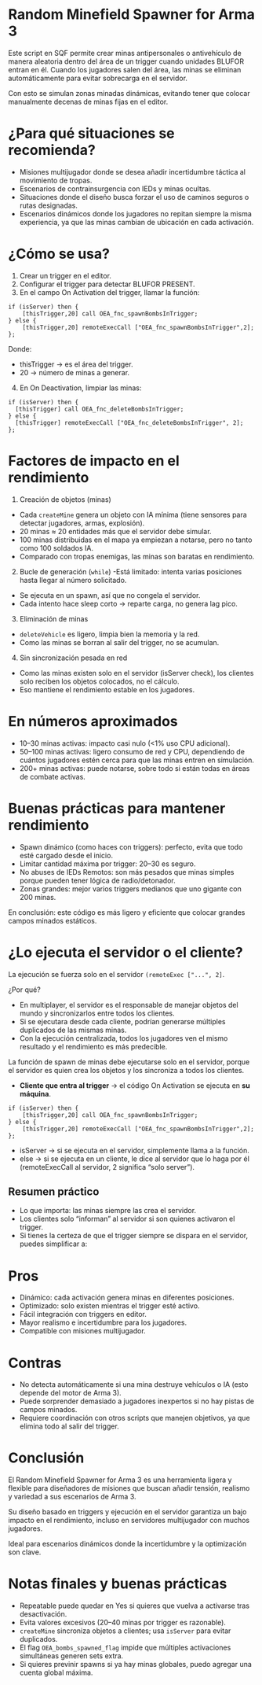 # Random Minefield Spawner for Arma 3
Este script en SQF permite crear minas antipersonales o antivehículo de manera aleatoria dentro del área de un trigger cuando unidades BLUFOR entran en él.
Cuando los jugadores salen del área, las minas se eliminan automáticamente para evitar sobrecarga en el servidor.

Con esto se simulan zonas minadas dinámicas, evitando tener que colocar manualmente decenas de minas fijas en el editor.

# ¿Para qué situaciones se recomienda?
- Misiones multijugador donde se desea añadir incertidumbre táctica al movimiento de tropas.
- Escenarios de contrainsurgencia con IEDs y minas ocultas.
- Situaciones donde el diseño busca forzar el uso de caminos seguros o rutas designadas.
- Escenarios dinámicos donde los jugadores no repitan siempre la misma experiencia, ya que las minas cambian de ubicación en cada activación.

# ¿Cómo se usa?
1. Crear un trigger en el editor.
2. Configurar el trigger para detectar BLUFOR PRESENT.
3. En el campo On Activation del trigger, llamar la función:
```
if (isServer) then {
    [thisTrigger,20] call OEA_fnc_spawnBombsInTrigger;
} else {
    [thisTrigger,20] remoteExecCall ["OEA_fnc_spawnBombsInTrigger",2];
};
```
Donde:
- thisTrigger → es el área del trigger.
- 20 → número de minas a generar.
4. En On Deactivation, limpiar las minas:
```
if (isServer) then {
  [thisTrigger] call OEA_fnc_deleteBombsInTrigger;
} else {
  [thisTrigger] remoteExecCall ["OEA_fnc_deleteBombsInTrigger", 2];
};
```

# Factores de impacto en el rendimiento
1. Creación de objetos (minas)
- Cada `createMine` genera un objeto con IA mínima (tiene sensores para detectar jugadores, armas, explosión).
- 20 minas ≈ 20 entidades más que el servidor debe simular.
- 100 minas distribuidas en el mapa ya empiezan a notarse, pero no tanto como 100 soldados IA.
- Comparado con tropas enemigas, las minas son baratas en rendimiento.
2. Bucle de generación (`while`)
-Está limitado: intenta varias posiciones hasta llegar al número solicitado.
- Se ejecuta en un spawn, así que no congela el servidor.
- Cada intento hace sleep corto → reparte carga, no genera lag pico.
3. Eliminación de minas
- `deleteVehicle` es ligero, limpia bien la memoria y la red.
- Como las minas se borran al salir del trigger, no se acumulan.
4. Sin sincronización pesada en red
- Como las minas existen solo en el servidor (isServer check), los clientes solo reciben los objetos colocados, no el cálculo.
- Eso mantiene el rendimiento estable en los jugadores.

# En números aproximados
- 10–30 minas activas: impacto casi nulo (<1% uso CPU adicional).
- 50–100 minas activas: ligero consumo de red y CPU, dependiendo de cuántos jugadores estén cerca para que las minas entren en simulación.
- 200+ minas activas: puede notarse, sobre todo si están todas en áreas de combate activas.

# Buenas prácticas para mantener rendimiento
- Spawn dinámico (como haces con triggers): perfecto, evita que todo esté cargado desde el inicio.
- Limitar cantidad máxima por trigger: 20–30 es seguro.
- No abuses de IEDs Remotos: son más pesados que minas simples porque pueden tener lógica de radio/detonador.
- Zonas grandes: mejor varios triggers medianos que uno gigante con 200 minas.

En conclusión: este código es más ligero y eficiente que colocar grandes campos minados estáticos.

# ¿Lo ejecuta el servidor o el cliente?
La ejecución se fuerza solo en el servidor `(remoteExec ["...", 2]`.

¿Por qué?
- En multiplayer, el servidor es el responsable de manejar objetos del mundo y sincronizarlos entre todos los clientes.
- Si se ejecutara desde cada cliente, podrían generarse múltiples duplicados de las mismas minas.
- Con la ejecución centralizada, todos los jugadores ven el mismo resultado y el rendimiento es más predecible.

La función de spawn de minas debe ejecutarse solo en el servidor, porque el servidor es quien crea los objetos y los sincroniza a todos los clientes.

- **Cliente que entra al trigger** → el código On Activation se ejecuta en **su máquina**.

```
if (isServer) then {
    [thisTrigger,20] call OEA_fnc_spawnBombsInTrigger;
} else {
    [thisTrigger,20] remoteExecCall ["OEA_fnc_spawnBombsInTrigger",2];
};
```

- isServer → si se ejecuta en el servidor, simplemente llama a la función.
- else → si se ejecuta en un cliente, le dice al servidor que lo haga por él (remoteExecCall al servidor, 2 significa “solo server”).

## Resumen práctico
- Lo que importa: las minas siempre las crea el servidor.
- Los clientes solo “informan” al servidor si son quienes activaron el trigger.
- Si tienes la certeza de que el trigger siempre se dispara en el servidor, puedes simplificar a:

# Pros
- Dinámico: cada activación genera minas en diferentes posiciones.
- Optimizado: solo existen mientras el trigger esté activo.
- Fácil integración con triggers en editor.
- Mayor realismo e incertidumbre para los jugadores.
- Compatible con misiones multijugador.

# Contras
- No detecta automáticamente si una mina destruye vehículos o IA (esto depende del motor de Arma 3).
- Puede sorprender demasiado a jugadores inexpertos si no hay pistas de campos minados.
- Requiere coordinación con otros scripts que manejen objetivos, ya que elimina todo al salir del trigger.

# Conclusión
El Random Minefield Spawner for Arma 3 es una herramienta ligera y flexible para diseñadores de misiones que buscan añadir tensión, realismo y variedad a sus escenarios de Arma 3.

Su diseño basado en triggers y ejecución en el servidor garantiza un bajo impacto en el rendimiento, incluso en servidores multijugador con muchos jugadores.

Ideal para escenarios dinámicos donde la incertidumbre y la optimización son clave.

# Notas finales y buenas prácticas
- Repeatable puede quedar en Yes si quieres que vuelva a activarse tras desactivación.
- Evita valores excesivos (20–40 minas por trigger es razonable).
- `createMine` sincroniza objetos a clientes; usa `isServer` para evitar duplicados.
- El flag `OEA_bombs_spawned_flag` impide que múltiples activaciones simultáneas generen sets extra.
- Si quieres previnir spawns si ya hay minas globales, puedo agregar una cuenta global máxima.
